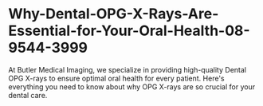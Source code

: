 # Why-Dental-OPG-X-Rays-Are-Essential-for-Your-Oral-Health-08-9544-3999
At Butler Medical Imaging, we specialize in providing high-quality Dental OPG X-rays to ensure optimal oral health for every patient. Here's everything you need to know about why OPG X-rays are so crucial for your dental care.
